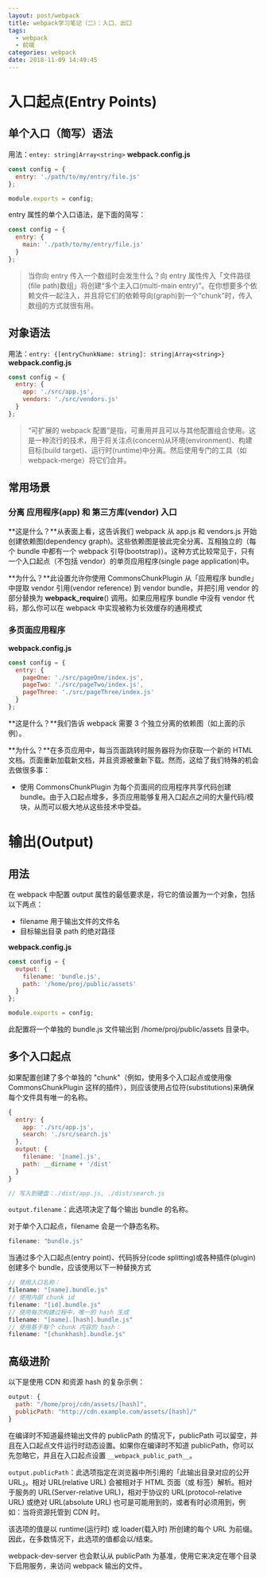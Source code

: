 ```yaml
---
layout: post/webpack
title: webpack学习笔记（二）：入口、出口
tags:
  - webpack
  - 前端
categories: webpack
date: 2018-11-09 14:49:45
---
```



# 入口起点(Entry Points)
## 单个入口（简写）语法
用法：`entey: string|Array<string>`
**webpack.config.js**
```javascript
const config = {
  entry: './path/to/my/entry/file.js'
};

module.exports = config;
```

entry 属性的单个入口语法，是下面的简写：
```javascript
const config = {
  entry: {
    main: './path/to/my/entry/file.js'
  }
};
```

>当你向 entry 传入一个数组时会发生什么？向 entry 属性传入「文件路径(file path)数组」将创建“多个主入口(multi-main entry)”。在你想要多个依赖文件一起注入，并且将它们的依赖导向(graph)到一个“chunk”时，传入数组的方式就很有用。

## 对象语法
用法：`entry: {[entryChunkName: string]: string|Array<string>}`
**webpack.config.js**
```javascript
const config = {
  entry: {
    app: './src/app.js',
    vendors: './src/vendors.js'
  }
};
```

>“可扩展的 webpack 配置”是指，可重用并且可以与其他配置组合使用。这是一种流行的技术，用于将关注点(concern)从环境(environment)、构建目标(build target)、运行时(runtime)中分离。然后使用专门的工具（如 webpack-merge）将它们合并。

## 常用场景
### 分离 应用程序(app) 和 第三方库(vendor) 入口
**这是什么？**从表面上看，这告诉我们 webpack 从 app.js 和 vendors.js 开始创建依赖图(dependency graph)。这些依赖图是彼此完全分离、互相独立的（每个 bundle 中都有一个 webpack 引导(bootstrap)）。这种方式比较常见于，只有一个入口起点（不包括 vendor）的单页应用程序(single page application)中。

**为什么？**此设置允许你使用 CommonsChunkPlugin 从「应用程序 bundle」中提取 vendor 引用(vendor reference) 到 vendor bundle，并把引用 vendor 的部分替换为 __webpack_require__() 调用。如果应用程序 bundle 中没有 vendor 代码，那么你可以在 webpack 中实现被称为长效缓存的通用模式

### 多页面应用程序
**webpack.config.js**
```javascript
const config = {
  entry: {
    pageOne: './src/pageOne/index.js',
    pageTwo: './src/pageTwo/index.js',
    pageThree: './src/pageThree/index.js'
  }
};
```
**这是什么？**我们告诉 webpack 需要 3 个独立分离的依赖图（如上面的示例）。

**为什么？**在多页应用中，每当页面跳转时服务器将为你获取一个新的 HTML 文档。页面重新加载新文档，并且资源被重新下载。然而，这给了我们特殊的机会去做很多事：
- 使用 CommonsChunkPlugin 为每个页面间的应用程序共享代码创建 bundle。由于入口起点增多，多页应用能够复用入口起点之间的大量代码/模块，从而可以极大地从这些技术中受益。

# 输出(Output)
## 用法
在 webpack 中配置 output 属性的最低要求是，将它的值设置为一个对象，包括以下两点：
- filename 用于输出文件的文件名
- 目标输出目录 path 的绝对路径

**webpack.config.js**
```javascript
const config = {
  output: {
    filename: 'bundle.js',
    path: '/home/proj/public/assets'
  }
};

module.exports = config;
```
此配置将一个单独的 bundle.js 文件输出到 /home/proj/public/assets 目录中。

## 多个入口起点
如果配置创建了多个单独的 "chunk"（例如，使用多个入口起点或使用像 CommonsChunkPlugin 这样的插件），则应该使用占位符(substitutions)来确保每个文件具有唯一的名称。
```javascript
{
  entry: {
    app: './src/app.js',
    search: './src/search.js'
  },
  output: {
    filename: '[name].js',
    path: __dirname + '/dist'
  }
}

// 写入到硬盘：./dist/app.js, ./dist/search.js
```

`output.filename`：此选项决定了每个输出 bundle 的名称。

对于单个入口起点，filename 会是一个静态名称。
```javascript
filename: "bundle.js"
```

当通过多个入口起点(entry point)、代码拆分(code splitting)或各种插件(plugin)创建多个 bundle，应该使用以下一种替换方式
```javascript
// 使用入口名称：
filename: "[name].bundle.js"
// 使用内部 chunk id
filename: "[id].bundle.js"
// 使用每次构建过程中，唯一的 hash 生成
filename: "[name].[hash].bundle.js"
// 使用基于每个 chunk 内容的 hash：
filename: "[chunkhash].bundle.js"
```

## 高级进阶
以下是使用 CDN 和资源 hash 的复杂示例：
```javascript
output: {
  path: "/home/proj/cdn/assets/[hash]",
  publicPath: "http://cdn.example.com/assets/[hash]/"
}
```
在编译时不知道最终输出文件的 publicPath 的情况下，publicPath 可以留空，并且在入口起点文件运行时动态设置。如果你在编译时不知道 publicPath，你可以先忽略它，并且在入口起点设置 `__webpack_public_path__`。

`output.publicPath`：此选项指定在浏览器中所引用的「此输出目录对应的公开 URL」。相对 URL(relative URL) 会被相对于 HTML 页面（或 <base> 标签）解析。相对于服务的 URL(Server-relative URL)，相对于协议的 URL(protocol-relative URL) 或绝对 URL(absolute URL) 也可是可能用到的，或者有时必须用到，例如：当将资源托管到 CDN 时。

该选项的值是以 runtime(运行时) 或 loader(载入时) 所创建的每个 URL 为前缀。因此，在多数情况下，此选项的值都会以/结束。

webpack-dev-server 也会默认从 publicPath 为基准，使用它来决定在哪个目录下启用服务，来访问 webpack 输出的文件。
